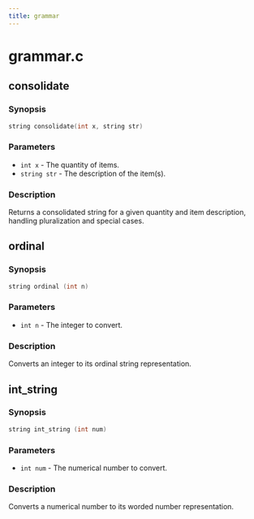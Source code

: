 ```yaml
---
title: grammar
---
```

# grammar.c

## consolidate

### Synopsis

```c
string consolidate(int x, string str)
```

### Parameters

* `int x` - The quantity of items.
* `string str` - The description of the item(s).

### Description

Returns a consolidated string for a given quantity and item
description, handling pluralization and special cases.

## ordinal

### Synopsis

```c
string ordinal (int n)
```

### Parameters

* `int n` - The integer to convert.

### Description

Converts an integer to its ordinal string representation.

## int_string

### Synopsis

```c
string int_string (int num)
```

### Parameters

* `int num` - The numerical number to convert.

### Description

Converts a numerical number to its worded number representation.

